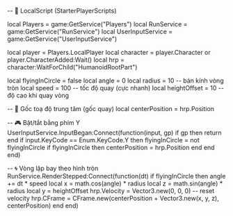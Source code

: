 -- 📁 LocalScript (StarterPlayerScripts)

local Players = game:GetService("Players")
local RunService = game:GetService("RunService")
local UserInputService = game:GetService("UserInputService")

local player = Players.LocalPlayer
local character = player.Character or player.CharacterAdded:Wait()
local hrp = character:WaitForChild("HumanoidRootPart")

local flyingInCircle = false
local angle = 0
local radius = 10 -- bán kính vòng tròn
local speed = 100 -- tốc độ quay (cực nhanh)
local heightOffset = 10 -- độ cao khi quay vòng

-- 📌 Gốc toạ độ trung tâm (gốc quay)
local centerPosition = hrp.Position

-- 🎮 Bật/tắt bằng phím Y
UserInputService.InputBegan:Connect(function(input, gp)
	if gp then return end
	if input.KeyCode == Enum.KeyCode.Y then
		flyingInCircle = not flyingInCircle
		if flyingInCircle then
			centerPosition = hrp.Position
		end
	end
end)

-- 🌀 Vòng lặp bay theo hình tròn
RunService.RenderStepped:Connect(function(dt)
	if flyingInCircle then
		angle += dt * speed
		local x = math.cos(angle) * radius
		local z = math.sin(angle) * radius
		local y = heightOffset
		hrp.Velocity = Vector3.new(0, 0, 0) -- reset velocity
		hrp.CFrame = CFrame.new(centerPosition + Vector3.new(x, y, z), centerPosition)
	end
end)
